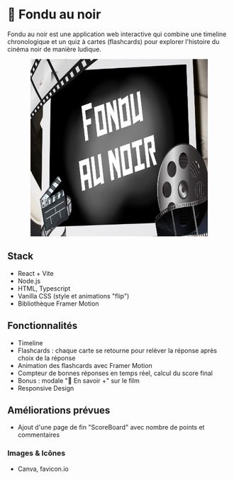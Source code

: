 # 🎥 Fondu au noir

Fondu au noir est une application web interactive qui combine une timeline chronologique et un quiz à cartes (flashcards) pour explorer l'histoire du cinéma noir de manière ludique.

<p align="center">
<img src="public/screenshots/screenshot-wide.png" alt="visuel du site" width="400" height="400">
</p>

## Stack

- React + Vite
- Node.js
- HTML, Typescript
- Vanilla CSS (style et animations "flip")
- Bibliothèque Framer Motion

## Fonctionnalités

- Timeline
- Flashcards : chaque carte se retourne pour relèver la réponse après choix de la réponse
- Animation des flashcards avec Framer Motion
- Compteur de bonnes réponses en temps réel, calcul du score final
- Bonus : modale "📖 En savoir +" sur le film
- Responsive Design

## Améliorations prévues

- Ajout d'une page de fin "ScoreBoard" avec nombre de points et commentaires

### Images & Icônes

- Canva, favicon.io
